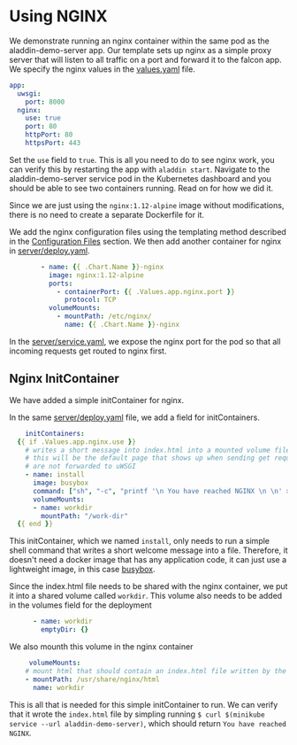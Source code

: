 # Using NGINX
We demonstrate running an nginx container within the same pod as the aladdin-demo-server app. Our template sets up nginx as a simple proxy server that will listen to all traffic on a port and forward it to the falcon app. We specify the nginx values in the [values.yaml](../helm/aladdin-demo/values.yaml) file.
```yaml
app:
  uwsgi:
    port: 8000
  nginx:
    use: true
    port: 80
    httpPort: 80
    httpsPort: 443
```       
Set the `use` field to `true`. This is all you need to do to see nginx work, you can verify this by restarting the app with `aladdin start`. Navigate to the aladdin-demo-server service pod in the Kubernetes dashboard and you should be able to see two containers running. Read on for how we did it. 

Since we are just using the `nginx:1.12-alpine` image without modifications, there is no need to create a separate Dockerfile for it. 

We add the nginx configuration files using the templating method described in the [Configuration Files](#configuration-files) section. We then add another container for nginx in [server/deploy.yaml](../helm/aladdin-demo/templates/server/deploy.yaml).
```yaml
        - name: {{ .Chart.Name }}-nginx
          image: nginx:1.12-alpine
          ports: 
            - containerPort: {{ .Values.app.nginx.port }}
              protocol: TCP
          volumeMounts:
            - mountPath: /etc/nginx/
              name: {{ .Chart.Name }}-nginx
```
In the [server/service.yaml](../helm/aladdin-demo/templates/server/service.yaml), we expose the nginx port for the pod so that all incoming requests get routed to nginx first. 

## Nginx InitContainer
We have added a simple initContainer for nginx.

In the same [server/deploy.yaml](../helm/aladdin-demo/templates/server/deploy.yaml) file, we add a field for initContainers.
```yaml
    initContainers:
  {{ if .Values.app.nginx.use }}
    # writes a short message into index.html into a mounted volume file shared by nginx
    # this will be the default page that shows up when sending get requests to nginx that
    # are not forwarded to uWSGI
    - name: install
      image: busybox
      command: ["sh", "-c", "printf '\n You have reached NGINX \n \n' > /work-dir/index.html"]
      volumeMounts:
      - name: workdir
        mountPath: "/work-dir"
  {{ end }}
```
This initContainer, which we named `install`, only needs to run a simple shell command that writes a short welcome message into a file. Therefore, it doesn't need a docker image that has any application code, it can just use a lightweight image, in this case [busybox](https://hub.docker.com/_/busybox/). 

Since the index.html file needs to be shared with the nginx container, we put it into a shared volume called `workdir`. This volume also needs to be added in the volumes field for the deployment
```yaml
      - name: workdir 
        emptyDir: {}
```
We also mounth this volume in the nginx container
```yaml
     volumeMounts:
    # mount html that should contain an index.html file written by the init container
    - mountPath: /usr/share/nginx/html
      name: workdir
```
This is all that is needed for this simple initContainer to run. We can verify that it wrote the `index.html` file by simpling running `$ curl $(minikube service --url aladdin-demo-server)`, which should return `You have reached NGINX`.
